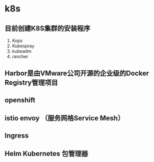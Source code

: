 # k8s

## 目前创建K8S集群的安装程序

1.  Kops
2. Kubespray 
3. kubeadm 
4. rancher

## Harbor是由VMware公司开源的企业级的Docker Registry管理项目

## openshift

## istio envoy  （服务网格Service Mesh）

##  Ingress

## Helm  Kubernetes 包管理器
